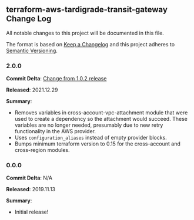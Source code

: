 ## terraform-aws-tardigrade-transit-gateway Change Log

All notable changes to this project will be documented in this file.

The format is based on [Keep a Changelog](http://keepachangelog.com/) and this project adheres to [Semantic Versioning](http://semver.org/).

### 2.0.0

**Commit Delta**: [Change from 1.0.2 release](https://github.com/plus3it/terraform-aws-tardigrade-transit-gateway/compare/1.0.2..2.0.0)

**Released**: 2021.12.29

**Summary**:

*   Removes variables in cross-account-vpc-attachment module that were used to
    create a dependency so the attachment would succeed. These variables are no
    longer needed, presumably due to new retry functionality in the AWS provider.
*   Uses `configuration_aliases` instead of empty provider blocks.
*   Bumps minimum terraform version to 0.15 for the cross-account and cross-region
    modules.

### 0.0.0

**Commit Delta**: N/A

**Released**: 2019.11.13

**Summary**:

*   Initial release!
